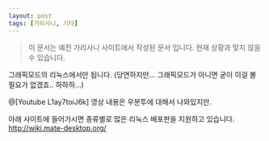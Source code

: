 ```yaml
---
layout: post
tags: [가리사니, 기타]
---
```


> 이 문서는 예전 가리사니 사이트에서 작성된 문서 입니다.
현재 상황과 맞지 않을 수 있습니다.


그래픽모드의 리눅스에서만 됩니다.
(당연하지만... 그래픽모드가 아니면 굳이 이걸 볼 필요가 없겠죠.. 하하하...)

@[Youtube L1ay7toiJ6k]
영상 내용은 우분투에 대해서 나와있지만.

아래 사이트에 들어가시면 종류별로 많은 리눅스 배포판을 지원하고 있습니다.
http://wiki.mate-desktop.org/